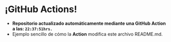 # ¡GitHub Actions!
* **Repositorio actualizado automáticamente mediante una GitHub Action a las: `22:37:51hrs.`**
* Ejemplo sencillo de cómo la **Action** modifica este archivo README.md.
